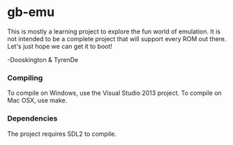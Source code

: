 # gb-emu

This is mostly a learning project to explore the fun world of emulation.  It is not intended to be a complete project that will support every ROM out there.  Let's just hope we can get it to boot!

-Dooskington & TyrenDe

### Compiling

To compile on Windows, use the Visual Studio 2013 project. To compile on Mac OSX, use make.

### Dependencies

The project requires SDL2 to compile.
